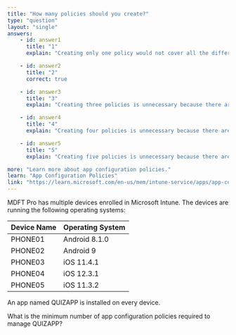 ```yaml
---
title: "How many policies should you create?"
type: "question"
layout: "single"
answers:
    - id: answer1
      title: "1"
      explain: "Creating only one policy would not cover all the different operating systems your devices are running."

    - id: answer2
      title: "2"
      correct: true

    - id: answer3
      title: "3"
      explain: "Creating three policies is unnecessary because there are only two distinct operating systems that your devices are running."

    - id: answer4
      title: "4"
      explain: "Creating four policies is unnecessary because there are only two distinct operating systems that your devices are running."

    - id: answer5
      title: "5"
      explain: "Creating five policies is unnecessary because there are only two distinct operating systems that your devices are running."

more: "Learn more about app configuration policies."
learn: "App Configuration Policies"
link: "https://learn.microsoft.com/en-us/mem/intune-service/apps/app-configuration-policies-overview"
---
```

MDFT Pro has multiple devices enrolled in Microsoft Intune. The devices are running the following operating systems:

| Device Name | Operating System |
|-------------|------------------|
| PHONE01    | Android 8.1.0    |
| PHONE02    | Android 9        |
| PHONE03    | iOS 11.4.1       |
| PHONE04    | iOS 12.3.1       |
| PHONE05    | iOS 11.3.2       |

An app named QUIZAPP is installed on every device. 

What is the minimum number of app configuration policies required to manage QUIZAPP?
